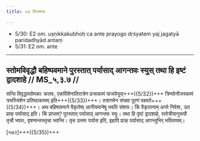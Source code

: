 ```yaml
---
title: ०७ टिप्पणयः

---
```

- 5/30: E2 om. uṣṇikkakubhoḥ ca ante prayogo dṛśyatem yaj jagatyā paridadhyād antaṃ
- 5/31: E2 om. ante

____________________________________________


## स्तोमविवृद्धौ बहिष्पवमाने पुरस्तात् पर्यासाद् आगन्तवः स्युस् तथा हि इष्टं द्वादशाहे // MS_५,३.७ //

सन्ति विवृद्धस्तोमकाः क्रतवः, एकविंशेनातिरात्रेण प्रजाकामं याजयेयुस्+++({5/32})+++ त्रिणवेनौजस्कामं त्रयस्त्रिंशेन प्रतिष्ठाकामम् इति+++({5/33})+++। तत्रागमेन संख्या पूरणं वक्ष्यते+++({5/34})+++। अथ बहिष्पवमाने वैकृतेष्व् आनीयमानेषु भवति संशयः। किं वैकृतानाम् अन्ते निवेशः, उत प्राक् पर्यासाद् इति। किं प्राप्तम्? पुरस्तात् पर्यासाद् आगन्तवः स्युः। तथा हि दृष्टं द्वादशाहे, स्तोत्रीयानुरूपौ तृचौ भवतः, वृषण्वन्तस्तृचा भवन्ति। तृच उत्तमः पर्यास इति, इहापि प्राक् पर्यासाद् आगन्तुभिर् भवितव्यम्।

[५७२]+++({5/35})+++
